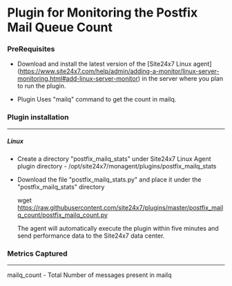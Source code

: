 Plugin for Monitoring the Postfix Mail Queue Count
==================================================

### PreRequisites

- Download and install the latest version of the [Site24x7 Linux agent] (https://www.site24x7.com/help/admin/adding-a-monitor/linux-server-monitoring.html#add-linux-server-monitor) in the server where you plan to run the plugin. 

- Plugin Uses "mailq" command to get the count in mailq.

### Plugin installation
---
##### Linux 

- Create a directory "postfix_mailq_stats" under Site24x7 Linux Agent plugin directory - /opt/site24x7/monagent/plugins/postfix_mailq_stats

- Download the file "postfix_mailq_stats.py" and place it under the "postfix_mailq_stats" directory
  
  wget https://raw.githubusercontent.com/site24x7/plugins/master/postfix_mailq_count/postfix_mailq_count.py
	
  The agent will automatically execute the plugin within five minutes and send performance data to the Site24x7 data center.


### Metrics Captured
---

mailq_count - Total Number of messages present in mailq

